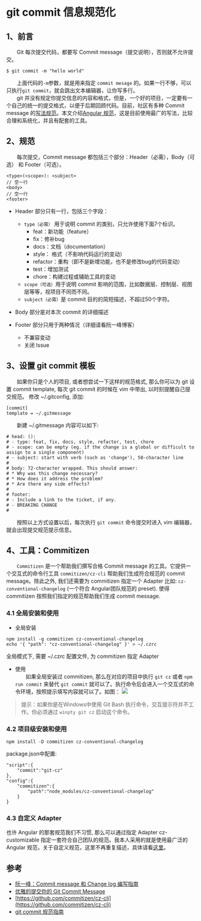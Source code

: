 # git commit 信息规范化

## 1、前言
&emsp;&emsp;Git 每次提交代码，都要写 Commit message（提交说明），否则就不允许提交。
```
$ git commit -m "hello world"
```
&emsp;&emsp;上面代码的`-m`参数，就是用来指定 `commit mesage` 的。如果一行不够，可以只执行`git commit`，就会跳出文本编辑器，让你写多行。   
&emsp;&emsp;git 并没有规定你提交信息的内容和格式，但是，一个好的项目，一定要有一个自己的统一的提交格式，以便于后期回顾代码。目前，社区有多种 Commit message 的[写法规范](https://github.com/ajoslin/conventional-changelog/blob/master/conventions)。本文介绍[Angular 规范](https://docs.google.com/document/d/1QrDFcIiPjSLDn3EL15IJygNPiHORgU1_OOAqWjiDU5Y/edit#heading=h.greljkmo14y0)，这是目前使用最广的写法，比较合理和系统化，并且有配套的工具。

## 2、规范
&emsp;&emsp;每次提交，Commit message 都包括三个部分：Header（必需），Body（可选） 和 Footer（可选）。
```
<type>(<scope>): <subject>
// 空一行
<body>
// 空一行
<footer>
```
- Header 部分只有一行，包括三个字段：
    - `type（必需）` 用于说明 commit 的类别，只允许使用下面7个标识。
        + feat：新功能（feature）
        + fix：修补bug
        + docs：文档（documentation）
        + style： 格式（不影响代码运行的变动）
        + refactor：重构（即不是新增功能，也不是修改bug的代码变动）
        + test：增加测试
        + chore：构建过程或辅助工具的变动    
    - `scope（可选）`用于说明 commit 影响的范围，比如数据层、控制层、视图层等等，视项目不同而不同。    
    - `subject（必需）`是 commit 目的的简短描述，不超过50个字符。

- Body 部分是对本次 commit 的详细描述
- Footer 部分只用于两种情况（详细请看阮一峰博客）
    - 不兼容变动
    - 关闭 Issue 

## 3、设置 git commit 模板
&emsp;&emsp;如果你只是个人的项目, 或者想尝试一下这样的规范格式, 那么你可以为 git 设置 commit template, 每次 git commit 的时候在 vim 中带出, 以时刻提醒自己提交规范。 
修改 ~/.gitconfig, 添加:
```
[commit]
template = ~/.gitmessage
```
&emsp;&emsp;新建 ~/.gitmessage 内容可以如下:
```
# head: (): 
# - type: feat, fix, docs, style, refactor, test, chore
# - scope: can be empty (eg. if the change is a global or difficult to assign to a single component)
# - subject: start with verb (such as 'change'), 50-character line
#
# body: 72-character wrapped. This should answer:
# * Why was this change necessary?
# * How does it address the problem?
# * Are there any side effects?
#
# footer: 
# - Include a link to the ticket, if any.
# - BREAKING CHANGE
#
```
&emsp;&emsp;按照以上方式设置以后，每次执行 `git commit` 命令提交时进入 vim 编辑器，就会出现提交规范提示信息。

## 4、工具：Commitizen
&emsp;&emsp;`Commitizen` 是一个帮助我们撰写合格 Commit message 的工具。它提供一个交互式的命令行工具 `commitizen/cz-cli` 帮助我们生成符合规范的 commit message。除此之外, 我们还需要为 commitizen 指定一个 Adapter 比如: `cz-conventional-changelog` (一个符合 Angular团队规范的 preset). 使得 commitizen 按照我们指定的规范帮助我们生成 commit message.

### 4.1 全局安装和使用
- 全局安装
```
npm install -g commitizen cz-conventional-changelog
echo '{ "path": "cz-conventional-changelog" }' > ~/.czrc
```
全局模式下, 需要 ~/.czrc 配置文件, 为 commitizen 指定 Adapter

- 使用    
&emsp;&emsp;如果全局安装过 commitizen, 那么在对应的项目中执行 `git cz` 或者 `npm run commit` 来替代 `git commit` 就可以了。执行命令后会进入一个交互式的命令环境，按照提示填写内容就可以了。如图：
![](https://img.yancongwen.cn/18-10-9/88873392.jpg)
> 提示：如果你是在Windows中使用 Git Bash 执行命令，交互提示符并不工作。你必须通过 `winpty git cz` 启动这个命令。

### 4.2 项目级安装和使用
```
npm install -D commitizen cz-conventional-changelog
```
package.json中配置:
```
"script":{
    "commit":"git-cz"
},
"config":{
    "commitizen":{
        "path":"node_modules/cz-conventional-changelog"
    }
}
```

### 4.3 自定义 Adapter
也许 Angular 的那套规范我们不习惯, 那么可以通过指定 Adapter cz-customizable 指定一套符合自己团队的规范。我本人采用的就是使用最广泛的 Angular 规范，关于自定义规范，这里不再重复描述，具体请看[这里](http://chuansong.me/n/2233522251134)。

## 参考
- [阮一峰：Commit message 和 Change log 编写指南](http://www.ruanyifeng.com/blog/2016/01/commit_message_change_log.html)
- [优雅的提交你的 Git Commit Message](http://chuansong.me/n/2233522251134)
- [https://github.com/commitizen/cz-cli](https://github.com/commitizen/cz-cli)
- [git commit 规范指南](https://segmentfault.com/a/1190000009048911)
